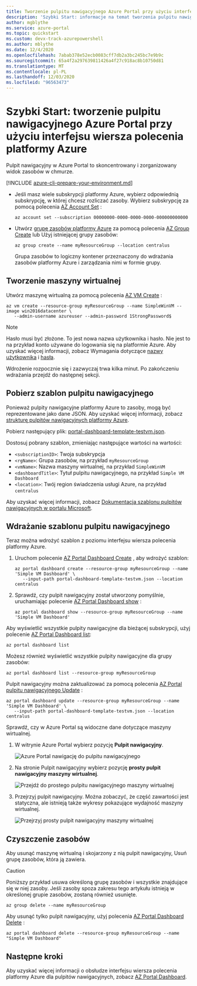 ```yaml
---
title: Tworzenie pulpitu nawigacyjnego Azure Portal przy użyciu interfejsu wiersza polecenia platformy Azure
description: 'Szybki Start: informacje na temat tworzenia pulpitu nawigacyjnego w Azure Portal przy użyciu interfejsu wiersza polecenia platformy Azure. Pulpit nawigacyjny to skoncentrowany i zorganizowany widok zasobów w chmurze.'
author: mgblythe
ms.service: azure-portal
ms.topic: quickstart
ms.custom: devx-track-azurepowershell
ms.author: mblythe
ms.date: 12/4/2020
ms.openlocfilehash: 7abab378e52ecb0083cff7db2a3bc245bc7e9b9c
ms.sourcegitcommit: 65a4f2a297639811426a4f27c918ac8b10750d81
ms.translationtype: MT
ms.contentlocale: pl-PL
ms.lasthandoff: 12/03/2020
ms.locfileid: "96563473"
---
```

# <a name="quickstart-create-an-azure-portal-dashboard-with-azure-cli"></a>Szybki Start: tworzenie pulpitu nawigacyjnego Azure Portal przy użyciu interfejsu wiersza polecenia platformy Azure

Pulpit nawigacyjny w Azure Portal to skoncentrowany i zorganizowany widok zasobów w chmurze.

[!INCLUDE [azure-cli-prepare-your-environment.md](../../includes/azure-cli-prepare-your-environment.md)]

- Jeśli masz wiele subskrypcji platformy Azure, wybierz odpowiednią subskrypcję, w której chcesz rozliczać zasoby.
Wybierz subskrypcję za pomocą polecenia [AZ Account Set](/cli/azure/account#az_account_set) :

  ```azurecli
  az account set --subscription 00000000-0000-0000-0000-000000000000
  ```

- Utwórz [grupę zasobów platformy Azure](../azure-resource-manager/management/overview.md) za pomocą polecenia [AZ Group Create](/cli/azure/group#az_group_create) lub Użyj istniejącej grupy zasobów:

  ```azurecli
  az group create --name myResourceGroup --location centralus
  ```

   Grupa zasobów to logiczny kontener przeznaczony do wdrażania zasobów platformy Azure i zarządzania nimi w formie grupy.

## <a name="create-a-virtual-machine"></a>Tworzenie maszyny wirtualnej

Utwórz maszynę wirtualną za pomocą polecenia [AZ VM Create](/cli/azure/vm#az_vm_create) :

```azurecli
az vm create --resource-group myResourceGroup --name SimpleWinVM --image win2016datacenter \
   --admin-username azureuser --admin-password 1StrongPassword$
```

> [!Note]
> Hasło musi być złożone.
> To jest nowa nazwa użytkownika i hasło.
> Nie jest to na przykład konto używane do logowania się na platformie Azure.
> Aby uzyskać więcej informacji, zobacz Wymagania dotyczące [nazwy użytkownika](../virtual-machines/windows/faq.md#what-are-the-username-requirements-when-creating-a-vm) i [hasła](../virtual-machines/windows/faq.md#what-are-the-password-requirements-when-creating-a-vm).

Wdrożenie rozpocznie się i zazwyczaj trwa kilka minut.
Po zakończeniu wdrażania przejdź do następnej sekcji.

## <a name="download-the-dashboard-template"></a>Pobierz szablon pulpitu nawigacyjnego

Ponieważ pulpity nawigacyjne platformy Azure to zasoby, mogą być reprezentowane jako dane JSON.
Aby uzyskać więcej informacji, zobacz [strukturę pulpitów nawigacyjnych platformy Azure](./azure-portal-dashboards-structure.md).

Pobierz następujący plik: [portal-dashboard-template-testvm.json](https://raw.githubusercontent.com/Azure/azure-docs-powershell-samples/master/azure-portal/portal-dashboard-template-testvm.json).

Dostosuj pobrany szablon, zmieniając następujące wartości na wartości:

* `<subscriptionID>`: Twoja subskrypcja
* `<rgName>`: Grupa zasobów, na przykład `myResourceGroup`
* `<vmName>`: Nazwa maszyny wirtualnej, na przykład `SimpleWinVM`
* `<dashboardTitle>`: Tytuł pulpitu nawigacyjnego, na przykład `Simple VM Dashboard`
* `<location>`: Twój region świadczenia usługi Azure, na przykład `centralus`

Aby uzyskać więcej informacji, zobacz [Dokumentacja szablonu pulpitów nawigacyjnych w portalu Microsoft](/azure/templates/microsoft.portal/dashboards).

## <a name="deploy-the-dashboard-template"></a>Wdrażanie szablonu pulpitu nawigacyjnego

Teraz można wdrożyć szablon z poziomu interfejsu wiersza polecenia platformy Azure.

1. Uruchom polecenie [AZ Portal Dashboard Create](/cli/azure/ext/portal/portal/dashboard#ext_portal_az_portal_dashboard_create) , aby wdrożyć szablon:

   ```azurecli
   az portal dashboard create --resource-group myResourceGroup --name 'Simple VM Dashboard' \
      --input-path portal-dashboard-template-testvm.json --location centralus
   ```

1. Sprawdź, czy pulpit nawigacyjny został utworzony pomyślnie, uruchamiając polecenie [AZ Portal Dashboard show](/cli/azure/ext/portal/portal/dashboard#ext_portal_az_portal_dashboard_show) :

   ```azurecli
   az portal dashboard show --resource-group myResourceGroup --name 'Simple VM Dashboard'
   ```

Aby wyświetlić wszystkie pulpity nawigacyjne dla bieżącej subskrypcji, użyj polecenie [AZ Portal Dashboard list](/cli/azure/ext/portal/portal/dashboard#ext_portal_az_portal_dashboard_list):

```azurecli
az portal dashboard list
```

Możesz również wyświetlić wszystkie pulpity nawigacyjne dla grupy zasobów:

```azurecli
az portal dashboard list --resource-group myResourceGroup
```

Pulpit nawigacyjny można zaktualizować za pomocą polecenia [AZ Portal pulpitu nawigacyjnego Update](/cli/azure/ext/portal/portal/dashboard#ext_portal_az_portal_dashboard_update) :

```azurecli
az portal dashboard update --resource-group myResourceGroup --name 'Simple VM Dashboard' \
   --input-path portal-dashboard-template-testvm.json --location centralus
```

Sprawdź, czy w Azure Portal są widoczne dane dotyczące maszyny wirtualnej.

1. W witrynie Azure Portal wybierz pozycję **Pulpit nawigacyjny**.

   ![Azure Portal nawigację do pulpitu nawigacyjnego](media/quickstart-portal-dashboard-powershell/navigate-to-dashboards.png)

1. Na stronie Pulpit nawigacyjny wybierz pozycję **prosty pulpit nawigacyjny maszyny wirtualnej**.

   ![Przejdź do prostego pulpitu nawigacyjnego maszyny wirtualnej](media/quickstart-portal-dashboard-powershell/select-simple-vm-dashboard.png)

1. Przejrzyj pulpit nawigacyjny. Można zobaczyć, że część zawartości jest statyczna, ale istnieją także wykresy pokazujące wydajność maszyny wirtualnej.

   ![Przejrzyj prosty pulpit nawigacyjny maszyny wirtualnej](media/quickstart-portal-dashboard-powershell/review-simple-vm-dashboard.png)

## <a name="clean-up-resources"></a>Czyszczenie zasobów

Aby usunąć maszynę wirtualną i skojarzony z nią pulpit nawigacyjny, Usuń grupę zasobów, która ją zawiera.

> [!CAUTION]
> Poniższy przykład usuwa określoną grupę zasobów i wszystkie znajdujące się w niej zasoby.
> Jeśli zasoby spoza zakresu tego artykułu istnieją w określonej grupie zasobów, zostaną również usunięte.

```azurecli
az group delete --name myResourceGroup
```

Aby usunąć tylko pulpit nawigacyjny, użyj polecenia [AZ Portal Dashboard Delete](/cli/azure/ext/portal/portal/dashboard#ext_portal_az_portal_dashboard_delete) :

```azurecli
az portal dashboard delete --resource-group myResourceGroup --name "Simple VM Dashboard"
```

## <a name="next-steps"></a>Następne kroki

Aby uzyskać więcej informacji o obsłudze interfejsu wiersza polecenia platformy Azure dla pulpitów nawigacyjnych, zobacz [AZ Portal Dashboard](/cli/azure/ext/portal/portal/dashboard).
